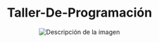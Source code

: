 <h1 align="center">Taller-De-Programación</h1>


<p align="center">
  <img src="https://github.com/NahuelArn/Taller-De-Programacion/assets/100500003/ee4545c3-780c-45b7-a6ef-56029ccfe8a7" alt="Descripción de la imagen">
</p>

